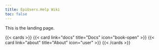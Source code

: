 ```yaml
---
title: EpiUsers.Help Wiki
toc: false
---
```


This is the landing page.

{{< cards >}}
  {{< card link="docs" title="Docs" icon="book-open" >}}
  {{< card link="about" title="About" icon="user" >}}
{{< /cards >}}

